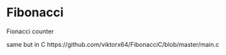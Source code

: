 <h1> Fibonacci </h1>

<p> Fionacci counter

<p> same but in C
<a> https://github.com/viktorx64/FibonacciC/blob/master/main.c </a>
